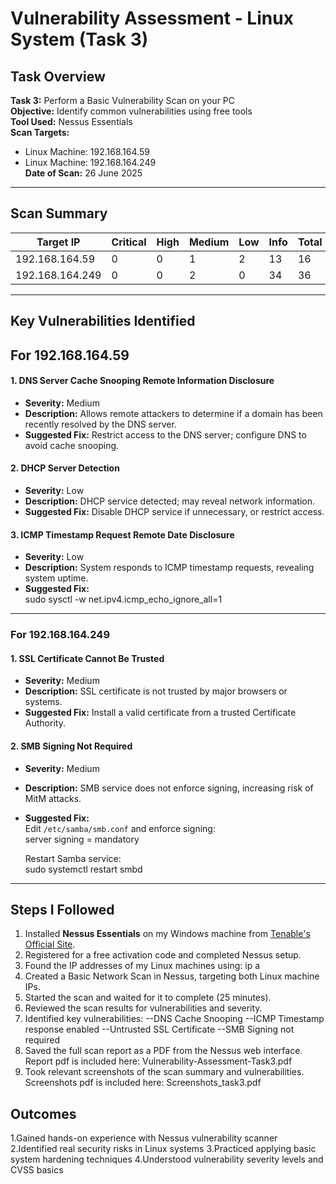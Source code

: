 # Vulnerability Assessment - Linux System (Task 3)

## Task Overview

**Task 3:** Perform a Basic Vulnerability Scan on your PC  
**Objective:** Identify common vulnerabilities using free tools  
**Tool Used:** Nessus Essentials  
**Scan Targets:**  
- Linux Machine: 192.168.164.59  
- Linux Machine: 192.168.164.249  
**Date of Scan:** 26 June 2025  

---

## Scan Summary

| Target IP         | Critical | High | Medium | Low | Info | Total |
|-------------------|----------|------|--------|-----|------|-------|
| 192.168.164.59    | 0        | 0    | 1      | 2   | 13   | 16    |
| 192.168.164.249   | 0        | 0    | 2      | 0   | 34   | 36    |

---

## Key Vulnerabilities Identified

## **For 192.168.164.59**

#### 1. DNS Server Cache Snooping Remote Information Disclosure  
- **Severity:** Medium  
- **Description:** Allows remote attackers to determine if a domain has been recently resolved by the DNS server.  
- **Suggested Fix:** Restrict access to the DNS server; configure DNS to avoid cache snooping.

#### 2. DHCP Server Detection  
- **Severity:** Low  
- **Description:** DHCP service detected; may reveal network information.  
- **Suggested Fix:** Disable DHCP service if unnecessary, or restrict access.

#### 3. ICMP Timestamp Request Remote Date Disclosure  
- **Severity:** Low  
- **Description:** System responds to ICMP timestamp requests, revealing system uptime.  
- **Suggested Fix:**  
    sudo sysctl -w net.ipv4.icmp_echo_ignore_all=1
  
---

### **For 192.168.164.249**

#### 1. SSL Certificate Cannot Be Trusted  
- **Severity:** Medium  
- **Description:** SSL certificate is not trusted by major browsers or systems.  
- **Suggested Fix:** Install a valid certificate from a trusted Certificate Authority.

#### 2. SMB Signing Not Required  
- **Severity:** Medium  
- **Description:** SMB service does not enforce signing, increasing risk of MitM attacks.  
- **Suggested Fix:**  
  Edit `/etc/samba/smb.conf` and enforce signing:  
    server signing = mandatory
    
  Restart Samba service:  
    sudo systemctl restart smbd

---


## Steps I Followed

1. Installed **Nessus Essentials** on my Windows machine from [Tenable's Official Site](https://www.tenable.com/products/nessus/nessus-essentials).
2. Registered for a free activation code and completed Nessus setup.
3. Found the IP addresses of my Linux machines using:
   ip a
4. Created a Basic Network Scan in Nessus, targeting both Linux machine IPs.
5. Started the scan and waited for it to complete (25 minutes).
6. Reviewed the scan results for vulnerabilities and severity.
7. Identified key vulnerabilities:
    --DNS Cache Snooping
    --ICMP Timestamp response enabled
    --Untrusted SSL Certificate
    --SMB Signing not required
8. Saved the full scan report as a PDF from the Nessus web interface.
     Report pdf is included here: Vulnerability-Assessment-Task3.pdf
9. Took relevant screenshots of the scan summary and vulnerabilities.
     Screenshots pdf is included here: Screenshots_task3.pdf


## Outcomes

1.Gained hands-on experience with Nessus vulnerability scanner
2.Identified real security risks in Linux systems
3.Practiced applying basic system hardening techniques
4.Understood vulnerability severity levels and CVSS basics


